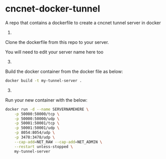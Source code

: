 # cncnet-docker-tunnel
A repo that contains a dockerfile to create a cncnet tunnel server in docker

1.
Clone the dockerfile from this repo to your server.

You will need to edit your server name here too

3.
Build the docker container from the docker file as below:
```sh
docker build -t my-tunnel-server .
```


3.
Run your new container with the below:

```sh
docker run -d --name SERVERNAMEHERE \
    -p 50000:50000/tcp \
    -p 50000:50000/udp \
    -p 50001:50001/tcp \
    -p 50001:50001/udp \
    -p 8054:8054/udp \
    -p 3478:3478/udp \
    --cap-add=NET_RAW --cap-add=NET_ADMIN \
    --restart unless-stopped \
    my-tunnel-server
```
